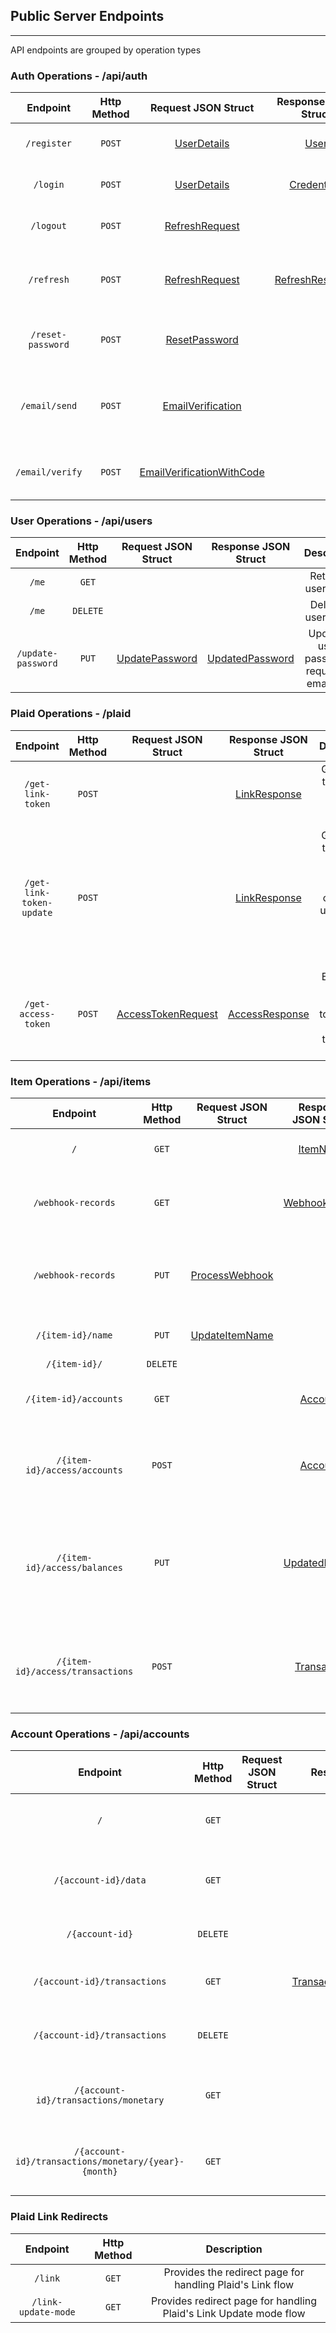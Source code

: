 ## Public Server Endpoints
---

API endpoints are grouped by operation types

### Auth Operations - /api/auth

| Endpoint | Http Method | Request JSON Struct | Response JSON Struct | Description |
| :----:  | :----:  | :----:  | :----:  | :----:  |
| `/register` | `POST` | [UserDetails](https://github.com/jms-guy/greed/blob/main/models/request.go#L22) | [User](https://github.com/jms-guy/greed/blob/main/models/response.go#L90) | Creates a new user record |
| `/login` | `POST` | [UserDetails](https://github.com/jms-guy/greed/blob/main/models/request.go#L22) | [Credentials](https://github.com/jms-guy/greed/blob/main/models/response.go#L81) | Creates a "session" for a user |
| `/logout` | `POST` | [RefreshRequest](https://github.com/jms-guy/greed/blob/main/models/request.go#L18) | | Revokes a user's session |
| `/refresh` |  `POST` | [RefreshRequest](https://github.com/jms-guy/greed/blob/main/models/request.go#L18) | [RefreshResponse](https://github.com/jms-guy/greed/blob/main/models/response.go#L74) | Generates a new JWT/refresh token for user |
| `/reset-password` | `POST` | [ResetPassword](https://github.com/jms-guy/greed/blob/main/models/request.go#L33) | | Resets a user's forgotten password |
| `/email/send` | `POST` | [EmailVerification](https://github.com/jms-guy/greed/blob/main/models/request.go#L44) | | Sends a verification code to user's submitted email |
| `/email/verify` | `POST` | [EmailVerificationWithCode](https://github.com/jms-guy/greed/blob/main/models/request.go#L28) | | Verifies a user's email with a code sent to them |

### User Operations - /api/users

| Endpoint | Http Method | Request JSON Struct | Response JSON Struct | Description |
| :----:  | :----:  | :----:  | :----:  | :----:  |
| `/me` | `GET` | | | Returns a user record |
| `/me` | `DELETE` | | | Deletes a user record |
| `/update-password` | `PUT` | [UpdatePassword](https://github.com/jms-guy/greed/blob/main/models/request.go#L39) | [UpdatedPassword](https://github.com/jms-guy/greed/blob/main/models/response.go#L69) | Updates a user's password - requires an email code |

### Plaid Operations - /plaid

| Endpoint | Http Method | Request JSON Struct | Response JSON Struct | Description |
| :----:  | :----:  | :----:  | :----:  | :----:  |
| `/get-link-token` | `POST` | | [LinkResponse](https://github.com/jms-guy/greed/blob/main/models/response.go#L64) | Gets a Link token from Plaid to return to client |
| `/get-link-token-update` | `POST` | | [LinkResponse](https://github.com/jms-guy/greed/blob/main/models/response.go#L64) | Gets a Link token from Plaid to return to client, containing user's Plaid Access token for update mode |
| `/get-access-token` | `POST` | [AccessTokenRequest](https://github.com/jms-guy/greed/blob/main/models/request.go#L13) | [AccessResponse](https://github.com/jms-guy/greed/blob/main/models/response.go#L56) | Exchanges a client's public token for an access token from Plaid |

### Item Operations - /api/items

| Endpoint | Http Method | Request JSON Struct | Response JSON Struct | Description |
| :----:  | :----:  | :----:  | :----:  | :----:  |
| `/` | `GET` | | [ItemName](https://github.com/jms-guy/greed/blob/main/models/response.go#L8) | Returns a list of Plaid items for user |
| `/webhook-records` | `GET` | | [WebhookRecord](https://github.com/jms-guy/greed/blob/main/models/response.go#L117) | Returns records of Plaid webhook alerts related to user's items |
| `/webhook-records` | `PUT` | [ProcessWebhook](https://github.com/jms-guy/greed/blob/main/models/request.go#L49) | | Processes a user's webhooks of a given type, after user has resolved them |
| `/{item-id}/name` | `PUT` | [UpdateItemName](https://github.com/jms-guy/greed/blob/main/models/request.go#L9) | | Updates an item's name in record |
| `/{item-id}/` | `DELETE` | | | Deletes an item |
| `/{item-id}/accounts` | `GET` | | [Accounts](https://github.com/jms-guy/greed/blob/main/models/response.go#L14) | Returns list of accounts for a user's specified item |
| `/{item-id}/access/accounts` | `POST` | | [Accounts](https://github.com/jms-guy/greed/blob/main/models/response.go#L14) | Creates/Updates account records for Plaid item. Restricted access for demo users |
| `/{item-id}/access/balances` | `PUT` | | [UpdatedBalance](https://github.com/jms-guy/greed/blob/main/models/response.go#L47) | Update accounts database records with real-time balances. Restricted access for demo users |
| `/{item-id}/access/transactions` | `POST` | | [Transaction](https://github.com/jms-guy/greed/blob/main/models/response.go#L35) | Sync database transaction records for item with Plaid. Restricted access for demo users |

### Account Operations - /api/accounts

| Endpoint | Http Method | Request JSON Struct | Response JSON Struct | Description |
| :----:  | :----:  | :----:  | :----:  | :----:  |
| `/` | `GET` | | [Account](https://github.com/jms-guy/greed/blob/main/models/response.go#L14) | Returns list of all accounts for user |
| `/{account-id}/data` | `GET` | | [Account](https://github.com/jms-guy/greed/blob/main/models/response.go#L14) | Returns a single account record for user |
| `/{account-id}` | `DELETE` | | | Delete's an account record |
| `/{account-id}/transactions` | `GET` | | [Transaction](https://github.com/jms-guy/greed/blob/main/models/response.go#L35)/[MerchantSummary](https://github.com/jms-guy/greed/blob/main/models/response.go#L109) | Get all transaction records for account |
| `/{account-id}/transactions` | `DELETE` | | | Delete all transaction records for account |
| `/{account-id}/transactions/monetary` | `GET` | | [MonetaryData](https://github.com/jms-guy/greed/blob/main/models/response.go#L101) | Get monetary data for history of account |
| `/{account-id}/transactions/monetary/{year}-{month}` | `GET` | | [MonetaryData](https://github.com/jms-guy/greed/blob/main/models/response.go#L101) | Get monetary data for given month |


### Plaid Link Redirects

| Endpoint | Http Method | Description |
| :----:  | :----:  | :----:  |
| `/link` | `GET` | Provides the redirect page for handling Plaid's Link flow |
| `/link-update-mode` | `GET` | Provides redirect page for handling Plaid's Link Update mode flow |